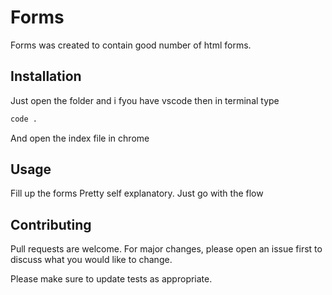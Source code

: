 # Forms

Forms was created to contain good number of html forms.

## Installation

Just open the folder and i fyou have vscode then in terminal type

```bash
code .
```
And open the index file in chrome

## Usage

Fill up the forms
Pretty self explanatory.
Just go with the flow

## Contributing
Pull requests are welcome. For major changes, please open an issue first to discuss what you would like to change.

Please make sure to update tests as appropriate.

